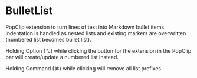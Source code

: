 BulletList
===

PopClip extension to turn lines of text into Markdown bullet items. Indentation is handled as nested lists and existing markers are overwritten (numbered list becomes bullet list).

Holding Option (⌥) while clicking the button for the extension in the PopClip bar will create/update a numbered list instead.

Holding Command (⌘) while clicking will remove all list prefixes.
